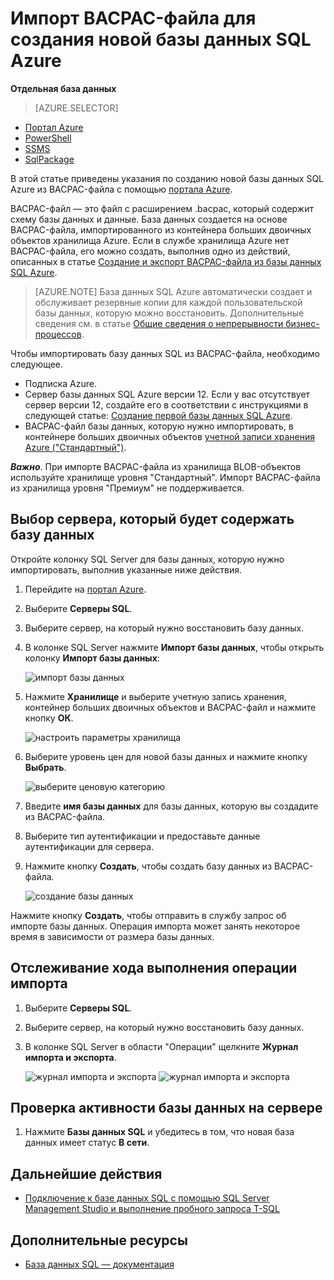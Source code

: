<properties
	pageTitle="Импорт BACPAC-файла для создания новой базы данных SQL Azure | Microsoft Azure"
	description="Создайте новую базу данных SQL Azure, импортировав существующий BACPAC-файл."
	services="sql-database"
	documentationCenter=""
	authors="stevestein"
	manager="jhubbard"
	editor=""/>

<tags
	ms.service="sql-database"
	ms.devlang="NA"
	ms.date="04/11/2016"
	ms.author="sstein"
	ms.workload="data-management"
	ms.topic="article"
	ms.tgt_pltfrm="NA"/>


# Импорт BACPAC-файла для создания новой базы данных SQL Azure


**Отдельная база данных**

> [AZURE.SELECTOR]
- [Портал Azure](sql-database-import.md)
- [PowerShell](sql-database-import-powershell.md)
- [SSMS](sql-database-cloud-migrate-compatible-import-bacpac-ssms.md)
- [SqlPackage](sql-database-cloud-migrate-compatible-import-bacpac-sqlpackage.md)

В этой статье приведены указания по созданию новой базы данных SQL Azure из BACPAC-файла с помощью [портала Azure](https://portal.azure.com).

BACPAC-файл — это файл с расширением .bacpac, который содержит схему базы данных и данные. База данных создается на основе BACPAC-файла, импортированного из контейнера больших двоичных объектов хранилища Azure. Если в службе хранилища Azure нет BACPAC-файла, его можно создать, выполнив одно из действий, описанных в статье [Создание и экспорт BACPAC-файла из базы данных SQL Azure](sql-database-export.md).


> [AZURE.NOTE] База данных SQL Azure автоматически создает и обслуживает резервные копии для каждой пользовательской базы данных, которую можно восстановить. Дополнительные сведения см. в статье [Общие сведения о непрерывности бизнес-процессов](sql-database-business-continuity.md).


Чтобы импортировать базу данных SQL из BACPAC-файла, необходимо следующее.

- Подписка Azure. 
- Сервер базы данных SQL Azure версии 12. Если у вас отсутствует сервер версии 12, создайте его в соответствии с инструкциями в следующей статье: [Создание первой базы данных SQL Azure](sql-database-get-started.md).
- BACPAC-файл базы данных, которую нужно импортировать, в контейнере больших двоичных объектов [учетной записи хранения Azure \("Стандартный"\)](../storage/storage-create-storage-account.md).

***Важно***. При импорте BACPAC-файла из хранилища BLOB-объектов используйте хранилище уровня "Стандартный". Импорт BACPAC-файла из хранилища уровня "Премиум" не поддерживается.


## Выбор сервера, который будет содержать базу данных

Откройте колонку SQL Server для базы данных, которую нужно импортировать, выполнив указанные ниже действия.

1.	Перейдите на [портал Azure](https://portal.azure.com).
2.	Выберите **Серверы SQL**.
3.	Выберите сервер, на который нужно восстановить базу данных.
4.	В колонке SQL Server нажмите **Импорт базы данных**, чтобы открыть колонку **Импорт базы данных**:

    ![импорт базы данных][1]

1.  Нажмите **Хранилище** и выберите учетную запись хранения, контейнер больших двоичных объектов и BACPAC-файл и нажмите кнопку **ОК**.

    ![настроить параметры хранилища][2]

1.  Выберите уровень цен для новой базы данных и нажмите кнопку **Выбрать**.

    ![выберите ценовую категорию][3]

1.  Введите **имя базы данных** для базы данных, которую вы создадите из BACPAC-файла.
2.  Выберите тип аутентификации и предоставьте данные аутентификации для сервера. 
3.  Нажмите кнопку **Создать**, чтобы создать базу данных из BACPAC-файла.

    ![создание базы данных][4]

Нажмите кнопку **Создать**, чтобы отправить в службу запрос об импорте базы данных. Операция импорта может занять некоторое время в зависимости от размера базы данных.

## Отслеживание хода выполнения операции импорта

1.	Выберите **Серверы SQL**.
2.	Выберите сервер, на который нужно восстановить базу данных.
3.	В колонке SQL Server в области "Операции" щелкните **Журнал импорта и экспорта**.

    ![журнал импорта и экспорта][5] ![журнал импорта и экспорта][6]





## Проверка активности базы данных на сервере

1.	Нажмите **Базы данных SQL** и убедитесь в том, что новая база данных имеет статус **В сети**.



## Дальнейшие действия

- [Подключение к базе данных SQL с помощью SQL Server Management Studio и выполнение пробного запроса T-SQL](sql-database-connect-query-ssms.md)



## Дополнительные ресурсы

- [База данных SQL — документация](https://azure.microsoft.com/documentation/services/sql-database/)


<!--Image references-->
[1]: ./media/sql-database-import/import-database.png
[2]: ./media/sql-database-import/storage-options.png
[3]: ./media/sql-database-import/pricing-tier.png
[4]: ./media/sql-database-import/create.png
[5]: ./media/sql-database-import/import-history.png
[6]: ./media/sql-database-import/import-status.png

<!---HONumber=AcomDC_0413_2016-->